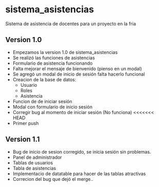 # sistema_asistencias
Sistema de asistencia de docentes para un proyecto en la fria

## Version 1.0
- Empezamos la version 1.0 de sistema_asistencias
- Se realizó las funciones de asistencias
- Formulario de asistencia funcionando
- Falta mejorar el mensaje de bienvenido (pienso en un modal)
- Se agregó un modal de inicio de sesión falta hacerlo funcional
- Creacion de la base de datos:
	* Usuario
	* Roles
	* Asistencia
- Funcion de de iniciar sesión
- Modal con formulario de inicio sesión
- Corregir bug al momento de iniciar sesión (No funciona)
<<<<<<< HEAD
- Primer push

## Version 1.1
- Bug de inicio de sesion corregido, se inicia sesión sin problemas.
- Panel de administrador
- Tablas de usuarios
- Tabla de asistencias
- Implementacio de datatable para hacer de las tablas atractivas
- Correcion del bug que dejó el merge..